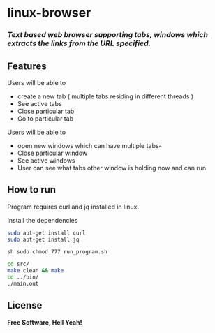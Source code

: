 # linux-browser
### _Text based web browser supporting tabs, windows which extracts the links from the URL specified._

## Features

Users will be able to   
 - create a new tab ( multiple tabs residing in different threads )
 - See active tabs
 - Close particular tab
 - Go to particular tab

Users will be able to
- open new windows which can have multiple tabs- 
- Close particular window
- See active windows
- User can see what tabs other window is holding now and can run

## How to run

Program requires curl and jq installed in linux.

Install the dependencies

```sh
sudo apt-get install curl
sudo apt-get install jq
```

```sh sudo chmod 777 run_program.sh```

```sh
cd src/
make clean && make
cd ../bin/
./main.out
```

## License

**Free Software, Hell Yeah!**
